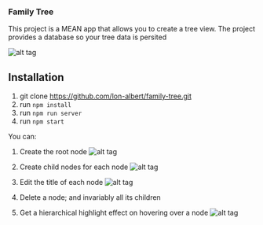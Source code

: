 ### Family Tree

This project is a MEAN app that allows you to create a tree view.
The project provides a database so your tree data is persited

![alt tag](https://raw.githubusercontent.com/lon-albert/family-tree/master/src/assets/basic_view.png)

## Installation
1. git clone https://github.com/lon-albert/family-tree.git
2. run `npm install`
3. run `npm run server`
3. run `npm start`

You can:

1. Create the root node
![alt tag](https://raw.githubusercontent.com/lon-albert/family-tree/master/src/assets/patriach_view.png)

2. Create child nodes for each node
![alt tag](https://raw.githubusercontent.com/lon-albert/family-tree/master/src/assets/new_view.png)

3. Edit the title of each node
![alt tag](https://raw.githubusercontent.com/lon-albert/family-tree/master/src/assets/edit_view.png)

4. Delete a node; and invariably all its children

5. Get a hierarchical highlight effect on hovering over a node 
![alt tag](https://raw.githubusercontent.com/lon-albert/family-tree/master/src/assets/hover_view.png)
